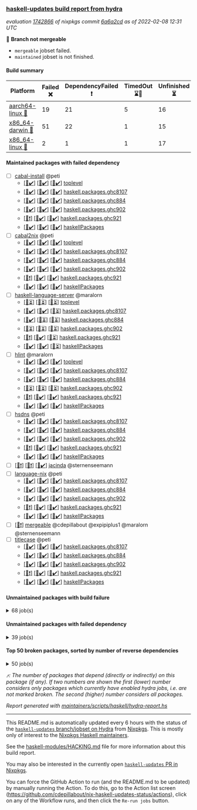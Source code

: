 ### [haskell-updates build report from hydra](https://hydra.nixos.org/jobset/nixpkgs/haskell-updates)
*evaluation [1742866](https://hydra.nixos.org/eval/1742866) of nixpkgs commit [6a6a2cd](https://github.com/NixOS/nixpkgs/commits/6a6a2cdbe923dbee5e38ba1fd3479cb4b0077afe) as of 2022-02-08 12:31 UTC*

:red_circle: **Branch not mergeable**
  * `mergeable` jobset failed.
  * `maintained` jobset is not finished.

#### Build summary

 | Platform | Failed :x: | DependencyFailed :heavy_exclamation_mark: | TimedOut :hourglass::no_entry_sign: | Unfinished :hourglass_flowing_sand: | Success :heavy_check_mark: | 
 | --- | --- | --- | --- | --- | --- | 
 | [aarch64-linux :iphone:](https://hydra.nixos.org/eval/1742866?filter=.aarch64-linux) | 19 | 21 | 5 | 16 | 7167 | 
 | [x86_64-darwin :apple:](https://hydra.nixos.org/eval/1742866?filter=.x86_64-darwin) | 51 | 22 | 1 | 15 | 7069 | 
 | [x86_64-linux :penguin:](https://hydra.nixos.org/eval/1742866?filter=.x86_64-linux) | 2 | 1 | 1 | 17 | 7233 | 
#### Maintained packages with failed dependency
- [ ] [cabal-install](https://hydra.nixos.org/eval/1742866?filter=cabal-install) @peti
  - [[:iphone::heavy_check_mark:]](https://hydra.nixos.org/build/166658372) [[:apple::heavy_check_mark:]](https://hydra.nixos.org/build/166664547) [[:penguin::heavy_check_mark:]](https://hydra.nixos.org/build/166646501) [toplevel](https://hydra.nixos.org/eval/1742866?filter=cabal-install)
  - [[:iphone::heavy_check_mark:]](https://hydra.nixos.org/build/166655517) [[:apple::heavy_check_mark:]](https://hydra.nixos.org/build/166655703) [[:penguin::heavy_check_mark:]](https://hydra.nixos.org/build/166654085) [haskell.packages.ghc8107](https://hydra.nixos.org/eval/1742866?filter=haskell.packages.ghc8107.cabal-install)
  - [[:iphone::heavy_check_mark:]](https://hydra.nixos.org/build/166646704) [[:apple::heavy_check_mark:]](https://hydra.nixos.org/build/166648393) [[:penguin::heavy_check_mark:]](https://hydra.nixos.org/build/166649782) [haskell.packages.ghc884](https://hydra.nixos.org/eval/1742866?filter=haskell.packages.ghc884.cabal-install)
  - [[:iphone::heavy_check_mark:]](https://hydra.nixos.org/build/166664723) [[:apple::heavy_check_mark:]](https://hydra.nixos.org/build/166659531) [[:penguin::heavy_check_mark:]](https://hydra.nixos.org/build/166654026) [haskell.packages.ghc902](https://hydra.nixos.org/eval/1742866?filter=haskell.packages.ghc902.cabal-install)
  - [[:iphone::heavy_exclamation_mark:]](https://hydra.nixos.org/build/166657674) [[:apple::heavy_check_mark:]](https://hydra.nixos.org/build/166647511) [[:penguin::heavy_check_mark:]](https://hydra.nixos.org/build/166653001) [haskell.packages.ghc921](https://hydra.nixos.org/eval/1742866?filter=haskell.packages.ghc921.cabal-install)
  - [[:iphone::heavy_check_mark:]](https://hydra.nixos.org/build/166666659) [[:apple::heavy_check_mark:]](https://hydra.nixos.org/build/166646405) [[:penguin::heavy_check_mark:]](https://hydra.nixos.org/build/166659497) [haskellPackages](https://hydra.nixos.org/eval/1742866?filter=haskellPackages.cabal-install)
- [ ] [cabal2nix](https://hydra.nixos.org/eval/1742866?filter=cabal2nix) @peti
  - [[:iphone::heavy_check_mark:]](https://hydra.nixos.org/build/166656246) [[:apple::heavy_check_mark:]](https://hydra.nixos.org/build/166656775) [[:penguin::heavy_check_mark:]](https://hydra.nixos.org/build/166666910) [toplevel](https://hydra.nixos.org/eval/1742866?filter=cabal2nix)
  - [[:iphone::heavy_check_mark:]](https://hydra.nixos.org/build/166647969) [[:apple::heavy_check_mark:]](https://hydra.nixos.org/build/166667254) [[:penguin::heavy_check_mark:]](https://hydra.nixos.org/build/166666336) [haskell.packages.ghc8107](https://hydra.nixos.org/eval/1742866?filter=haskell.packages.ghc8107.cabal2nix)
  - [[:iphone::heavy_check_mark:]](https://hydra.nixos.org/build/166661331) [[:apple::heavy_check_mark:]](https://hydra.nixos.org/build/166650763) [[:penguin::heavy_check_mark:]](https://hydra.nixos.org/build/166664633) [haskell.packages.ghc884](https://hydra.nixos.org/eval/1742866?filter=haskell.packages.ghc884.cabal2nix)
  - [[:iphone::heavy_check_mark:]](https://hydra.nixos.org/build/166655031) [[:apple::heavy_check_mark:]](https://hydra.nixos.org/build/166650439) [[:penguin::heavy_check_mark:]](https://hydra.nixos.org/build/166646798) [haskell.packages.ghc902](https://hydra.nixos.org/eval/1742866?filter=haskell.packages.ghc902.cabal2nix)
  - [[:iphone::heavy_exclamation_mark:]](https://hydra.nixos.org/build/166659979) [[:apple::heavy_check_mark:]](https://hydra.nixos.org/build/166655508) [[:penguin::heavy_check_mark:]](https://hydra.nixos.org/build/166655763) [haskell.packages.ghc921](https://hydra.nixos.org/eval/1742866?filter=haskell.packages.ghc921.cabal2nix)
  - [[:iphone::heavy_check_mark:]](https://hydra.nixos.org/build/166648526) [[:apple::heavy_check_mark:]](https://hydra.nixos.org/build/166651401) [[:penguin::heavy_check_mark:]](https://hydra.nixos.org/build/166648422) [haskellPackages](https://hydra.nixos.org/eval/1742866?filter=haskellPackages.cabal2nix)
- [ ] [haskell-language-server](https://hydra.nixos.org/eval/1742866?filter=haskell-language-server) @maralorn
  - [[:iphone::hourglass_flowing_sand:]](https://hydra.nixos.org/build/166836172) [[:apple::hourglass_flowing_sand:]](https://hydra.nixos.org/build/166836170) [[:penguin::hourglass_flowing_sand:]](https://hydra.nixos.org/build/166836176) [toplevel](https://hydra.nixos.org/eval/1742866?filter=haskell-language-server)
  - [[:iphone::heavy_check_mark:]](https://hydra.nixos.org/build/166837514) [[:apple::heavy_check_mark:]](https://hydra.nixos.org/build/166837481) [[:penguin::hourglass_flowing_sand:]](https://hydra.nixos.org/build/166837510) [haskell.packages.ghc8107](https://hydra.nixos.org/eval/1742866?filter=haskell.packages.ghc8107.haskell-language-server)
  - [[:iphone::heavy_check_mark:]](https://hydra.nixos.org/build/166837474) [[:apple::hourglass_flowing_sand:]](https://hydra.nixos.org/build/166837490) [[:penguin::hourglass_flowing_sand:]](https://hydra.nixos.org/build/166837516) [haskell.packages.ghc884](https://hydra.nixos.org/eval/1742866?filter=haskell.packages.ghc884.haskell-language-server)
  - [[:iphone::hourglass_flowing_sand:]](https://hydra.nixos.org/build/166837478) [[:apple::hourglass_flowing_sand:]](https://hydra.nixos.org/build/166837480) [[:penguin::hourglass_flowing_sand:]](https://hydra.nixos.org/build/166837501) [haskell.packages.ghc902](https://hydra.nixos.org/eval/1742866?filter=haskell.packages.ghc902.haskell-language-server)
  - [[:iphone::heavy_exclamation_mark:]](https://hydra.nixos.org/build/166837485) [[:apple::heavy_check_mark:]](https://hydra.nixos.org/build/166837494) [[:penguin::hourglass_flowing_sand:]](https://hydra.nixos.org/build/166837469) [haskell.packages.ghc921](https://hydra.nixos.org/eval/1742866?filter=haskell.packages.ghc921.haskell-language-server)
  - [[:iphone::heavy_check_mark:]](https://hydra.nixos.org/build/166837493) [[:apple::heavy_check_mark:]](https://hydra.nixos.org/build/166837491) [[:penguin::hourglass_flowing_sand:]](https://hydra.nixos.org/build/166837477) [haskellPackages](https://hydra.nixos.org/eval/1742866?filter=haskellPackages.haskell-language-server)
- [ ] [hlint](https://hydra.nixos.org/eval/1742866?filter=hlint) @maralorn
  - [[:iphone::heavy_check_mark:]](https://hydra.nixos.org/build/166657104) [[:apple::heavy_check_mark:]](https://hydra.nixos.org/build/166656962) [[:penguin::heavy_check_mark:]](https://hydra.nixos.org/build/166661613) [toplevel](https://hydra.nixos.org/eval/1742866?filter=hlint)
  - [[:iphone::heavy_check_mark:]](https://hydra.nixos.org/build/166647246) [[:apple::heavy_check_mark:]](https://hydra.nixos.org/build/166662054) [[:penguin::heavy_check_mark:]](https://hydra.nixos.org/build/166664849) [haskell.packages.ghc8107](https://hydra.nixos.org/eval/1742866?filter=haskell.packages.ghc8107.hlint)
  - [[:iphone::heavy_check_mark:]](https://hydra.nixos.org/build/166656093) [[:apple::heavy_check_mark:]](https://hydra.nixos.org/build/166661995) [[:penguin::heavy_check_mark:]](https://hydra.nixos.org/build/166647946) [haskell.packages.ghc884](https://hydra.nixos.org/eval/1742866?filter=haskell.packages.ghc884.hlint)
  - [[:iphone::hourglass_flowing_sand:]](https://hydra.nixos.org/build/166836173) [[:apple::hourglass_flowing_sand:]](https://hydra.nixos.org/build/166836167) [[:penguin::hourglass_flowing_sand:]](https://hydra.nixos.org/build/166836169) [haskell.packages.ghc902](https://hydra.nixos.org/eval/1742866?filter=haskell.packages.ghc902.hlint)
  - [[:iphone::heavy_exclamation_mark:]](https://hydra.nixos.org/build/166646299) [[:apple::heavy_check_mark:]](https://hydra.nixos.org/build/166661408) [[:penguin::heavy_check_mark:]](https://hydra.nixos.org/build/166649294) [haskell.packages.ghc921](https://hydra.nixos.org/eval/1742866?filter=haskell.packages.ghc921.hlint)
  - [[:iphone::heavy_check_mark:]](https://hydra.nixos.org/build/166661229) [[:apple::heavy_check_mark:]](https://hydra.nixos.org/build/166648785) [[:penguin::heavy_check_mark:]](https://hydra.nixos.org/build/166649555) [haskellPackages](https://hydra.nixos.org/eval/1742866?filter=haskellPackages.hlint)
- [ ] [hsdns](https://hydra.nixos.org/eval/1742866?filter=hsdns) @peti
  - [[:iphone::heavy_check_mark:]](https://hydra.nixos.org/build/166655440) [[:apple::heavy_check_mark:]](https://hydra.nixos.org/build/166648703) [[:penguin::heavy_check_mark:]](https://hydra.nixos.org/build/166646763) [haskell.packages.ghc8107](https://hydra.nixos.org/eval/1742866?filter=haskell.packages.ghc8107.hsdns)
  - [[:iphone::heavy_check_mark:]](https://hydra.nixos.org/build/166648225) [[:apple::heavy_check_mark:]](https://hydra.nixos.org/build/166654753) [[:penguin::heavy_check_mark:]](https://hydra.nixos.org/build/166648432) [haskell.packages.ghc884](https://hydra.nixos.org/eval/1742866?filter=haskell.packages.ghc884.hsdns)
  - [[:iphone::heavy_check_mark:]](https://hydra.nixos.org/build/166668190) [[:apple::heavy_check_mark:]](https://hydra.nixos.org/build/166660894) [[:penguin::heavy_check_mark:]](https://hydra.nixos.org/build/166660878) [haskell.packages.ghc902](https://hydra.nixos.org/eval/1742866?filter=haskell.packages.ghc902.hsdns)
  - [[:iphone::heavy_exclamation_mark:]](https://hydra.nixos.org/build/166657955) [[:apple::heavy_check_mark:]](https://hydra.nixos.org/build/166663254) [[:penguin::heavy_check_mark:]](https://hydra.nixos.org/build/166663417) [haskell.packages.ghc921](https://hydra.nixos.org/eval/1742866?filter=haskell.packages.ghc921.hsdns)
  - [[:iphone::heavy_check_mark:]](https://hydra.nixos.org/build/166659021) [[:apple::heavy_check_mark:]](https://hydra.nixos.org/build/166654672) [[:penguin::heavy_check_mark:]](https://hydra.nixos.org/build/166667868) [haskellPackages](https://hydra.nixos.org/eval/1742866?filter=haskellPackages.hsdns)
- [ ] [[:iphone::heavy_exclamation_mark:]](https://hydra.nixos.org/build/166665722) [[:apple::heavy_exclamation_mark:]](https://hydra.nixos.org/build/166661341) [[:penguin::heavy_check_mark:]](https://hydra.nixos.org/build/166662947) [jacinda](https://hydra.nixos.org/eval/1742866?filter=jacinda) @sternenseemann
- [ ] [language-nix](https://hydra.nixos.org/eval/1742866?filter=language-nix) @peti
  - [[:iphone::heavy_check_mark:]](https://hydra.nixos.org/build/166653616) [[:apple::heavy_check_mark:]](https://hydra.nixos.org/build/166661767) [[:penguin::heavy_check_mark:]](https://hydra.nixos.org/build/166646452) [haskell.packages.ghc8107](https://hydra.nixos.org/eval/1742866?filter=haskell.packages.ghc8107.language-nix)
  - [[:iphone::heavy_check_mark:]](https://hydra.nixos.org/build/166659419) [[:apple::heavy_check_mark:]](https://hydra.nixos.org/build/166665903) [[:penguin::heavy_check_mark:]](https://hydra.nixos.org/build/166660032) [haskell.packages.ghc884](https://hydra.nixos.org/eval/1742866?filter=haskell.packages.ghc884.language-nix)
  - [[:iphone::heavy_check_mark:]](https://hydra.nixos.org/build/166656633) [[:apple::heavy_check_mark:]](https://hydra.nixos.org/build/166658216) [[:penguin::heavy_check_mark:]](https://hydra.nixos.org/build/166664976) [haskell.packages.ghc902](https://hydra.nixos.org/eval/1742866?filter=haskell.packages.ghc902.language-nix)
  - [[:iphone::heavy_exclamation_mark:]](https://hydra.nixos.org/build/166665313) [[:apple::heavy_check_mark:]](https://hydra.nixos.org/build/166656822) [[:penguin::heavy_check_mark:]](https://hydra.nixos.org/build/166649030) [haskell.packages.ghc921](https://hydra.nixos.org/eval/1742866?filter=haskell.packages.ghc921.language-nix)
  - [[:iphone::heavy_check_mark:]](https://hydra.nixos.org/build/166663973) [[:apple::heavy_check_mark:]](https://hydra.nixos.org/build/166654343) [[:penguin::heavy_check_mark:]](https://hydra.nixos.org/build/166662162) [haskellPackages](https://hydra.nixos.org/eval/1742866?filter=haskellPackages.language-nix)
- [ ] [[:penguin::heavy_exclamation_mark:]](https://hydra.nixos.org/build/166836174) [mergeable](https://hydra.nixos.org/eval/1742866?filter=mergeable) @cdepillabout @expipiplus1 @maralorn @sternenseemann
- [ ] [titlecase](https://hydra.nixos.org/eval/1742866?filter=titlecase) @peti
  - [[:iphone::heavy_check_mark:]](https://hydra.nixos.org/build/166649204) [[:apple::heavy_check_mark:]](https://hydra.nixos.org/build/166654855) [[:penguin::heavy_check_mark:]](https://hydra.nixos.org/build/166668087) [haskell.packages.ghc8107](https://hydra.nixos.org/eval/1742866?filter=haskell.packages.ghc8107.titlecase)
  - [[:iphone::heavy_check_mark:]](https://hydra.nixos.org/build/166654561) [[:apple::heavy_check_mark:]](https://hydra.nixos.org/build/166661365) [[:penguin::heavy_check_mark:]](https://hydra.nixos.org/build/166653475) [haskell.packages.ghc884](https://hydra.nixos.org/eval/1742866?filter=haskell.packages.ghc884.titlecase)
  - [[:iphone::heavy_check_mark:]](https://hydra.nixos.org/build/166659595) [[:apple::heavy_check_mark:]](https://hydra.nixos.org/build/166661125) [[:penguin::heavy_check_mark:]](https://hydra.nixos.org/build/166652866) [haskell.packages.ghc902](https://hydra.nixos.org/eval/1742866?filter=haskell.packages.ghc902.titlecase)
  - [[:iphone::heavy_exclamation_mark:]](https://hydra.nixos.org/build/166657423) [[:apple::heavy_check_mark:]](https://hydra.nixos.org/build/166657170) [[:penguin::heavy_check_mark:]](https://hydra.nixos.org/build/166663519) [haskell.packages.ghc921](https://hydra.nixos.org/eval/1742866?filter=haskell.packages.ghc921.titlecase)
  - [[:iphone::heavy_check_mark:]](https://hydra.nixos.org/build/166666808) [[:apple::heavy_check_mark:]](https://hydra.nixos.org/build/166663169) [[:penguin::heavy_check_mark:]](https://hydra.nixos.org/build/166662418) [haskellPackages](https://hydra.nixos.org/eval/1742866?filter=haskellPackages.titlecase)
#### Unmaintained packages with build failure
<details><summary>68 job(s) </summary>

- [ ] [[:iphone::heavy_check_mark:]](https://hydra.nixos.org/build/166656701) [[:apple::x:]](https://hydra.nixos.org/build/166651868) [[:penguin::heavy_check_mark:]](https://hydra.nixos.org/build/166660833) [haskellPackages.thyme](https://hydra.nixos.org/eval/1742866?filter=haskellPackages.thyme)  :arrow_heading_up: 6 | 15
- [ ] [[:iphone::heavy_check_mark:]](https://hydra.nixos.org/build/166647252) [[:apple::x:]](https://hydra.nixos.org/build/166664021) [[:penguin::heavy_check_mark:]](https://hydra.nixos.org/build/166655126) [haskellPackages.exinst](https://hydra.nixos.org/eval/1742866?filter=haskellPackages.exinst)  :arrow_heading_up: 4 | 6
- [ ] [[:iphone::heavy_check_mark:]](https://hydra.nixos.org/build/166646648) [[:apple::x:]](https://hydra.nixos.org/build/166650775) [[:penguin::heavy_check_mark:]](https://hydra.nixos.org/build/166655224) [haskellPackages.nri-observability](https://hydra.nixos.org/eval/1742866?filter=haskellPackages.nri-observability)  :arrow_heading_up: 3 | 5
- [ ] [[:iphone::x:]](https://hydra.nixos.org/build/166650877) [[:apple::x:]](https://hydra.nixos.org/build/166665988) [[:penguin::heavy_check_mark:]](https://hydra.nixos.org/build/166653169) [haskellPackages.ptr-poker](https://hydra.nixos.org/eval/1742866?filter=haskellPackages.ptr-poker)  :arrow_heading_up: 3 | 4
- [ ] [[:iphone::x:]](https://hydra.nixos.org/build/166659245) [[:apple::heavy_check_mark:]](https://hydra.nixos.org/build/166651998) [[:penguin::heavy_check_mark:]](https://hydra.nixos.org/build/166653664) [haskellPackages.long-double](https://hydra.nixos.org/eval/1742866?filter=haskellPackages.long-double)  :arrow_heading_up: 2 | 2
- [ ] [[:iphone::x:]](https://hydra.nixos.org/build/166652096) [[:apple::heavy_check_mark:]](https://hydra.nixos.org/build/166650557) [[:penguin::heavy_check_mark:]](https://hydra.nixos.org/build/166655540) [haskellPackages.OrderedBits](https://hydra.nixos.org/eval/1742866?filter=haskellPackages.OrderedBits)  :arrow_heading_up: 1 | 36
- [ ] [[:iphone::heavy_check_mark:]](https://hydra.nixos.org/build/166657403) [[:apple::x:]](https://hydra.nixos.org/build/166659656) [[:penguin::heavy_check_mark:]](https://hydra.nixos.org/build/166648693) [haskellPackages.free-vector-spaces](https://hydra.nixos.org/eval/1742866?filter=haskellPackages.free-vector-spaces)  :arrow_heading_up: 1 | 7
- [ ] [[:iphone::x:]](https://hydra.nixos.org/build/166654218) [[:apple::heavy_check_mark:]](https://hydra.nixos.org/build/166650960) [[:penguin::heavy_check_mark:]](https://hydra.nixos.org/build/166665676) [haskellPackages.quic](https://hydra.nixos.org/eval/1742866?filter=haskellPackages.quic)  :arrow_heading_up: 1 | 2
- [ ] [[:iphone::x:]](https://hydra.nixos.org/build/166647292) [[:apple::x:]](https://hydra.nixos.org/build/166665211) [[:penguin::heavy_check_mark:]](https://hydra.nixos.org/build/166661901) [haskellPackages.easytensor](https://hydra.nixos.org/eval/1742866?filter=haskellPackages.easytensor)  :arrow_heading_up: 1 | 1
- [ ] [[:iphone::heavy_check_mark:]](https://hydra.nixos.org/build/166649578) [[:apple::x:]](https://hydra.nixos.org/build/166655864) [[:penguin::heavy_check_mark:]](https://hydra.nixos.org/build/166653399) [haskellPackages.gi-gdkx11](https://hydra.nixos.org/eval/1742866?filter=haskellPackages.gi-gdkx11)  :arrow_heading_up: 1 | 1
- [ ] [[:iphone::heavy_check_mark:]](https://hydra.nixos.org/build/166651954) [[:apple::x:]](https://hydra.nixos.org/build/166663661) [[:penguin::heavy_check_mark:]](https://hydra.nixos.org/build/166658901) [haskellPackages.keep-alive](https://hydra.nixos.org/eval/1742866?filter=haskellPackages.keep-alive)  :arrow_heading_up: 1 | 1
- [ ] [[:iphone::x:]](https://hydra.nixos.org/build/166661213) [[:apple::heavy_check_mark:]](https://hydra.nixos.org/build/166652392) [[:penguin::heavy_check_mark:]](https://hydra.nixos.org/build/166668055) [haskellPackages.nlopt-haskell](https://hydra.nixos.org/eval/1742866?filter=haskellPackages.nlopt-haskell)  :arrow_heading_up: 1 | 1
- [ ] [[:iphone::heavy_check_mark:]](https://hydra.nixos.org/build/166646869) [[:apple::x:]](https://hydra.nixos.org/build/166660744) [[:penguin::heavy_check_mark:]](https://hydra.nixos.org/build/166665785) [haskellPackages.opencv](https://hydra.nixos.org/eval/1742866?filter=haskellPackages.opencv)  :arrow_heading_up: 1 | 1
- [ ] [[:iphone::x:]](https://hydra.nixos.org/build/166659839) [[:apple::heavy_check_mark:]](https://hydra.nixos.org/build/166659106) [[:penguin::heavy_check_mark:]](https://hydra.nixos.org/build/166667630) [haskellPackages.unicode-properties](https://hydra.nixos.org/eval/1742866?filter=haskellPackages.unicode-properties)  :arrow_heading_up: 1 | 1
- [ ] [[:iphone::x:]](https://hydra.nixos.org/build/166661981) [[:apple::heavy_check_mark:]](https://hydra.nixos.org/build/166652568) [[:penguin::heavy_check_mark:]](https://hydra.nixos.org/build/166648270) [haskellPackages.accelerate-llvm](https://hydra.nixos.org/eval/1742866?filter=haskellPackages.accelerate-llvm)  :arrow_heading_up: 0 | 8
- [ ] [[:iphone::x:]](https://hydra.nixos.org/build/166654470) [[:apple::heavy_check_mark:]](https://hydra.nixos.org/build/166657120) [[:penguin::heavy_check_mark:]](https://hydra.nixos.org/build/166658758) [haskellPackages.freetype2](https://hydra.nixos.org/eval/1742866?filter=haskellPackages.freetype2)  :arrow_heading_up: 0 | 7
- [ ] [[:iphone::heavy_check_mark:]](https://hydra.nixos.org/build/166665973) [[:apple::x:]](https://hydra.nixos.org/build/166665418) [[:penguin::heavy_check_mark:]](https://hydra.nixos.org/build/166656993) [haskellPackages.pipes-zlib](https://hydra.nixos.org/eval/1742866?filter=haskellPackages.pipes-zlib)  :arrow_heading_up: 0 | 5
- [ ] [[:iphone::heavy_check_mark:]](https://hydra.nixos.org/build/166655771) [[:apple::x:]](https://hydra.nixos.org/build/166653038) [[:penguin::heavy_check_mark:]](https://hydra.nixos.org/build/166646781) [haskellPackages.hmidi](https://hydra.nixos.org/eval/1742866?filter=haskellPackages.hmidi)  :arrow_heading_up: 0 | 4
- [ ] [[:iphone::x:]](https://hydra.nixos.org/build/166666549) [[:apple::heavy_check_mark:]](https://hydra.nixos.org/build/166654471) [[:penguin::heavy_check_mark:]](https://hydra.nixos.org/build/166665296) [haskellPackages.cdar-mBound](https://hydra.nixos.org/eval/1742866?filter=haskellPackages.cdar-mBound)  :arrow_heading_up: 0 | 2
- [ ] [[:iphone::heavy_check_mark:]](https://hydra.nixos.org/build/166655476) [[:apple::x:]](https://hydra.nixos.org/build/166665761) [[:penguin::heavy_check_mark:]](https://hydra.nixos.org/build/166652874) [haskellPackages.posix-socket](https://hydra.nixos.org/eval/1742866?filter=haskellPackages.posix-socket)  :arrow_heading_up: 0 | 2
- [ ] [[:iphone::heavy_check_mark:]](https://hydra.nixos.org/build/166653401) [[:apple::x:]](https://hydra.nixos.org/build/166649007) [[:penguin::heavy_check_mark:]](https://hydra.nixos.org/build/166657489) [haskellPackages.hamid](https://hydra.nixos.org/eval/1742866?filter=haskellPackages.hamid)  :arrow_heading_up: 0 | 1
- [ ] [[:iphone::heavy_check_mark:]](https://hydra.nixos.org/build/166647997) [[:apple::x:]](https://hydra.nixos.org/build/166654457) [[:penguin::heavy_check_mark:]](https://hydra.nixos.org/build/166664127) [haskellPackages.hmatrix-morpheus](https://hydra.nixos.org/eval/1742866?filter=haskellPackages.hmatrix-morpheus)  :arrow_heading_up: 0 | 1
- [ ] [[:iphone::heavy_exclamation_mark:]](https://hydra.nixos.org/build/166653662) [[:apple::x:]](https://hydra.nixos.org/build/166649510) [[:penguin::heavy_check_mark:]](https://hydra.nixos.org/build/166660326) [haskellPackages.http3](https://hydra.nixos.org/eval/1742866?filter=haskellPackages.http3)  :arrow_heading_up: 0 | 1
- [ ] [[:iphone::heavy_check_mark:]](https://hydra.nixos.org/build/166660295) [[:apple::x:]](https://hydra.nixos.org/build/166647696) [[:penguin::heavy_check_mark:]](https://hydra.nixos.org/build/166665853) [haskellPackages.huckleberry](https://hydra.nixos.org/eval/1742866?filter=haskellPackages.huckleberry)  :arrow_heading_up: 0 | 1
- [ ] [[:iphone::heavy_check_mark:]](https://hydra.nixos.org/build/166661656) [[:apple::x:]](https://hydra.nixos.org/build/166660514) [[:penguin::heavy_check_mark:]](https://hydra.nixos.org/build/166656118) [haskellPackages.openal-ffi](https://hydra.nixos.org/eval/1742866?filter=haskellPackages.openal-ffi)  :arrow_heading_up: 0 | 1
- [ ] [[:iphone::x:]](https://hydra.nixos.org/build/166649558) [[:apple::heavy_check_mark:]](https://hydra.nixos.org/build/166654489) [[:penguin::heavy_check_mark:]](https://hydra.nixos.org/build/166654635) [haskellPackages.picosat](https://hydra.nixos.org/eval/1742866?filter=haskellPackages.picosat)  :arrow_heading_up: 0 | 1
- [ ] [[:iphone::heavy_check_mark:]](https://hydra.nixos.org/build/166658577) [[:apple::x:]](https://hydra.nixos.org/build/166659610) [[:penguin::heavy_check_mark:]](https://hydra.nixos.org/build/166653946) [haskellPackages.select](https://hydra.nixos.org/eval/1742866?filter=haskellPackages.select)  :arrow_heading_up: 0 | 1
- [ ] [[:iphone::heavy_check_mark:]](https://hydra.nixos.org/build/166654039) [[:apple::x:]](https://hydra.nixos.org/build/166649151) [[:penguin::heavy_check_mark:]](https://hydra.nixos.org/build/166648370) [haskellPackages.sysinfo](https://hydra.nixos.org/eval/1742866?filter=haskellPackages.sysinfo)  :arrow_heading_up: 0 | 1
- [ ] [[:iphone::heavy_check_mark:]](https://hydra.nixos.org/build/166662457) [[:apple::x:]](https://hydra.nixos.org/build/166657325) [[:penguin::heavy_check_mark:]](https://hydra.nixos.org/build/166647457) [haskellPackages.FractalArt](https://hydra.nixos.org/eval/1742866?filter=haskellPackages.FractalArt) 
- [ ] [[:iphone::x:]](https://hydra.nixos.org/build/166661541) [[:apple::heavy_check_mark:]](https://hydra.nixos.org/build/166647159) [[:penguin::heavy_check_mark:]](https://hydra.nixos.org/build/166653891) [haskellPackages.HsASA](https://hydra.nixos.org/eval/1742866?filter=haskellPackages.HsASA) 
- [ ] [[:iphone::heavy_check_mark:]](https://hydra.nixos.org/build/166666067) [[:apple::x:]](https://hydra.nixos.org/build/166658386) [[:penguin::heavy_check_mark:]](https://hydra.nixos.org/build/166658289) [haskellPackages.chiphunk](https://hydra.nixos.org/eval/1742866?filter=haskellPackages.chiphunk) 
- [ ] [[:iphone::x:]](https://hydra.nixos.org/build/166647560) [[:apple::x:]](https://hydra.nixos.org/build/166647811) [[:penguin::x:]](https://hydra.nixos.org/build/166659730) [haskellPackages.dijkstra-simple](https://hydra.nixos.org/eval/1742866?filter=haskellPackages.dijkstra-simple) 
- [ ] [[:iphone::heavy_check_mark:]](https://hydra.nixos.org/build/166667918) [[:apple::x:]](https://hydra.nixos.org/build/166657701) [[:penguin::heavy_check_mark:]](https://hydra.nixos.org/build/166656268) [haskellPackages.diskhash](https://hydra.nixos.org/eval/1742866?filter=haskellPackages.diskhash) 
- [ ] [[:iphone::heavy_check_mark:]](https://hydra.nixos.org/build/166654537) [[:apple::x:]](https://hydra.nixos.org/build/166654691) [[:penguin::heavy_check_mark:]](https://hydra.nixos.org/build/166666490) [haskellPackages.epub-tools](https://hydra.nixos.org/eval/1742866?filter=haskellPackages.epub-tools) 
- [ ] [[:iphone::heavy_check_mark:]](https://hydra.nixos.org/build/166659225) [[:apple::x:]](https://hydra.nixos.org/build/166659308) [[:penguin::heavy_check_mark:]](https://hydra.nixos.org/build/166648929) [haskellPackages.float128](https://hydra.nixos.org/eval/1742866?filter=haskellPackages.float128) 
- [ ] [[:iphone::heavy_check_mark:]](https://hydra.nixos.org/build/166655025) [[:apple::x:]](https://hydra.nixos.org/build/166667088) [[:penguin::heavy_check_mark:]](https://hydra.nixos.org/build/166665608) [haskellPackages.gerrit](https://hydra.nixos.org/eval/1742866?filter=haskellPackages.gerrit) 
- [ ] [[:iphone::x:]](https://hydra.nixos.org/build/166663712) [[:penguin::heavy_check_mark:]](https://hydra.nixos.org/build/166667419) [haskellPackages.gnome-keyring](https://hydra.nixos.org/eval/1742866?filter=haskellPackages.gnome-keyring) 
- [ ] [[:iphone::heavy_check_mark:]](https://hydra.nixos.org/build/166664684) [[:apple::x:]](https://hydra.nixos.org/build/166648652) [[:penguin::heavy_check_mark:]](https://hydra.nixos.org/build/166667456) [haskellPackages.gtk-traymanager](https://hydra.nixos.org/eval/1742866?filter=haskellPackages.gtk-traymanager) 
- [ ] [[:iphone::heavy_check_mark:]](https://hydra.nixos.org/build/166666527) [[:apple::x:]](https://hydra.nixos.org/build/166646757) [[:penguin::heavy_check_mark:]](https://hydra.nixos.org/build/166666385) [haskellPackages.hid](https://hydra.nixos.org/eval/1742866?filter=haskellPackages.hid) 
- [ ] [[:iphone::heavy_check_mark:]](https://hydra.nixos.org/build/166662249) [[:apple::x:]](https://hydra.nixos.org/build/166666883) [[:penguin::heavy_check_mark:]](https://hydra.nixos.org/build/166659781) [haskellPackages.highlight](https://hydra.nixos.org/eval/1742866?filter=haskellPackages.highlight) 
- [ ] [[:iphone::heavy_check_mark:]](https://hydra.nixos.org/build/166658021) [[:apple::x:]](https://hydra.nixos.org/build/166651119) [[:penguin::heavy_check_mark:]](https://hydra.nixos.org/build/166651447) [haskellPackages.hinotify-conduit](https://hydra.nixos.org/eval/1742866?filter=haskellPackages.hinotify-conduit) 
- [ ] [[:iphone::x:]](https://hydra.nixos.org/build/166662963) [[:apple::heavy_check_mark:]](https://hydra.nixos.org/build/166664895) [[:penguin::heavy_check_mark:]](https://hydra.nixos.org/build/166666524) [haskellPackages.hq](https://hydra.nixos.org/eval/1742866?filter=haskellPackages.hq) 
- [ ] [[:iphone::heavy_check_mark:]](https://hydra.nixos.org/build/166648311) [[:apple::x:]](https://hydra.nixos.org/build/166654970) [[:penguin::heavy_check_mark:]](https://hydra.nixos.org/build/166655799) [haskellPackages.hs](https://hydra.nixos.org/eval/1742866?filter=haskellPackages.hs) 
- [ ] [[:iphone::heavy_check_mark:]](https://hydra.nixos.org/build/166658524) [[:apple::x:]](https://hydra.nixos.org/build/166654729) [[:penguin::heavy_check_mark:]](https://hydra.nixos.org/build/166656605) [haskellPackages.hsshellscript](https://hydra.nixos.org/eval/1742866?filter=haskellPackages.hsshellscript) 
- [ ] [[:iphone::heavy_check_mark:]](https://hydra.nixos.org/build/166665117) [[:apple::x:]](https://hydra.nixos.org/build/166667436) [[:penguin::heavy_check_mark:]](https://hydra.nixos.org/build/166661027) [haskellPackages.hssourceinfo](https://hydra.nixos.org/eval/1742866?filter=haskellPackages.hssourceinfo) 
- [ ] [[:iphone::heavy_check_mark:]](https://hydra.nixos.org/build/166650232) [[:apple::x:]](https://hydra.nixos.org/build/166667282) [[:penguin::heavy_check_mark:]](https://hydra.nixos.org/build/166653910) [haskellPackages.ipcvar](https://hydra.nixos.org/eval/1742866?filter=haskellPackages.ipcvar) 
- [ ] [[:iphone::heavy_check_mark:]](https://hydra.nixos.org/build/166661282) [[:apple::x:]](https://hydra.nixos.org/build/166660806) [[:penguin::heavy_check_mark:]](https://hydra.nixos.org/build/166649621) [haskellPackages.linux-framebuffer](https://hydra.nixos.org/eval/1742866?filter=haskellPackages.linux-framebuffer) 
- [ ] [[:iphone::heavy_check_mark:]](https://hydra.nixos.org/build/166654247) [[:apple::x:]](https://hydra.nixos.org/build/166664490) [[:penguin::heavy_check_mark:]](https://hydra.nixos.org/build/166658736) [haskellPackages.mediawiki2latex](https://hydra.nixos.org/eval/1742866?filter=haskellPackages.mediawiki2latex) 
- [ ] [[:iphone::heavy_check_mark:]](https://hydra.nixos.org/build/166659434) [[:apple::x:]](https://hydra.nixos.org/build/166652398) [[:penguin::heavy_check_mark:]](https://hydra.nixos.org/build/166660047) [haskellPackages.mercury-api](https://hydra.nixos.org/eval/1742866?filter=haskellPackages.mercury-api) 
- [ ] [[:iphone::heavy_check_mark:]](https://hydra.nixos.org/build/166666206) [[:apple::x:]](https://hydra.nixos.org/build/166647107) [[:penguin::heavy_check_mark:]](https://hydra.nixos.org/build/166656602) [haskellPackages.nano-cryptr](https://hydra.nixos.org/eval/1742866?filter=haskellPackages.nano-cryptr) 
- [ ] [[:iphone::heavy_check_mark:]](https://hydra.nixos.org/build/166652292) [[:apple::heavy_check_mark:]](https://hydra.nixos.org/build/166646778) [[:penguin::x:]](https://hydra.nixos.org/build/166654237) [haskellPackages.padic](https://hydra.nixos.org/eval/1742866?filter=haskellPackages.padic) 
- [ ] [[:iphone::heavy_check_mark:]](https://hydra.nixos.org/build/166657784) [[:apple::x:]](https://hydra.nixos.org/build/166660375) [[:penguin::heavy_check_mark:]](https://hydra.nixos.org/build/166654995) [haskellPackages.persistent-pagination](https://hydra.nixos.org/eval/1742866?filter=haskellPackages.persistent-pagination) 
- [ ] [[:iphone::heavy_check_mark:]](https://hydra.nixos.org/build/166653499) [[:apple::x:]](https://hydra.nixos.org/build/166664302) [[:penguin::heavy_check_mark:]](https://hydra.nixos.org/build/166651432) [haskellPackages.ping-wrapper](https://hydra.nixos.org/eval/1742866?filter=haskellPackages.ping-wrapper) 
- [ ] [[:iphone::x:]](https://hydra.nixos.org/build/166657346) [[:apple::heavy_check_mark:]](https://hydra.nixos.org/build/166659765) [[:penguin::heavy_check_mark:]](https://hydra.nixos.org/build/166652606) [haskellPackages.poker](https://hydra.nixos.org/eval/1742866?filter=haskellPackages.poker) 
- [ ] [[:iphone::heavy_check_mark:]](https://hydra.nixos.org/build/166661869) [[:apple::x:]](https://hydra.nixos.org/build/166667787) [[:penguin::heavy_check_mark:]](https://hydra.nixos.org/build/166654783) [haskellPackages.posix-timer](https://hydra.nixos.org/eval/1742866?filter=haskellPackages.posix-timer) 
- [ ] [[:iphone::heavy_check_mark:]](https://hydra.nixos.org/build/166649978) [[:apple::x:]](https://hydra.nixos.org/build/166653545) [[:penguin::heavy_check_mark:]](https://hydra.nixos.org/build/166652919) [haskellPackages.procex](https://hydra.nixos.org/eval/1742866?filter=haskellPackages.procex) 
- [ ] [[:iphone::heavy_check_mark:]](https://hydra.nixos.org/build/166653721) [[:apple::x:]](https://hydra.nixos.org/build/166658638) [[:penguin::heavy_check_mark:]](https://hydra.nixos.org/build/166662051) [haskellPackages.pthread](https://hydra.nixos.org/eval/1742866?filter=haskellPackages.pthread) 
- [ ] [[:iphone::x:]](https://hydra.nixos.org/build/166661894) [[:apple::heavy_check_mark:]](https://hydra.nixos.org/build/166658430) [[:penguin::heavy_check_mark:]](https://hydra.nixos.org/build/166651273) [haskellPackages.risc386](https://hydra.nixos.org/eval/1742866?filter=haskellPackages.risc386) 
- [ ] [[:iphone::heavy_check_mark:]](https://hydra.nixos.org/build/166654377) [[:apple::x:]](https://hydra.nixos.org/build/166666112) [[:penguin::heavy_check_mark:]](https://hydra.nixos.org/build/166650080) [haskellPackages.sandwich-webdriver](https://hydra.nixos.org/eval/1742866?filter=haskellPackages.sandwich-webdriver) 
- [ ] [[:iphone::heavy_check_mark:]](https://hydra.nixos.org/build/166648190) [[:apple::x:]](https://hydra.nixos.org/build/166662867) [[:penguin::heavy_check_mark:]](https://hydra.nixos.org/build/166657925) [haskellPackages.sfml-audio](https://hydra.nixos.org/eval/1742866?filter=haskellPackages.sfml-audio) 
- [ ] [[:iphone::heavy_check_mark:]](https://hydra.nixos.org/build/166652723) [[:apple::x:]](https://hydra.nixos.org/build/166666495) [[:penguin::heavy_check_mark:]](https://hydra.nixos.org/build/166650440) [haskellPackages.shared-memory](https://hydra.nixos.org/eval/1742866?filter=haskellPackages.shared-memory) 
- [ ] [[:iphone::heavy_check_mark:]](https://hydra.nixos.org/build/166650933) [[:apple::x:]](https://hydra.nixos.org/build/166646746) [[:penguin::heavy_check_mark:]](https://hydra.nixos.org/build/166646923) [haskellPackages.tailfile-hinotify](https://hydra.nixos.org/eval/1742866?filter=haskellPackages.tailfile-hinotify) 
- [ ] [[:iphone::x:]](https://hydra.nixos.org/build/166661393) [[:apple::heavy_check_mark:]](https://hydra.nixos.org/build/166659449) [[:penguin::heavy_check_mark:]](https://hydra.nixos.org/build/166657785) [haskellPackages.wiringPi](https://hydra.nixos.org/eval/1742866?filter=haskellPackages.wiringPi) 
- [ ] [[:iphone::x:]](https://hydra.nixos.org/build/166658757) [[:apple::heavy_check_mark:]](https://hydra.nixos.org/build/166663097) [[:penguin::heavy_check_mark:]](https://hydra.nixos.org/build/166661659) [haskellPackages.x86-64bit](https://hydra.nixos.org/eval/1742866?filter=haskellPackages.x86-64bit) 
- [ ] [[:iphone::heavy_check_mark:]](https://hydra.nixos.org/build/166663363) [[:apple::x:]](https://hydra.nixos.org/build/166659455) [[:penguin::heavy_check_mark:]](https://hydra.nixos.org/build/166661930) [haskellPackages.xmonad-utils](https://hydra.nixos.org/eval/1742866?filter=haskellPackages.xmonad-utils) 
- [ ] [[:iphone::heavy_check_mark:]](https://hydra.nixos.org/build/166663697) [[:apple::x:]](https://hydra.nixos.org/build/166646877) [[:penguin::heavy_check_mark:]](https://hydra.nixos.org/build/166657389) [haskellPackages.yoga](https://hydra.nixos.org/eval/1742866?filter=haskellPackages.yoga) 
- [ ] [[:iphone::heavy_check_mark:]](https://hydra.nixos.org/build/166666074) [[:apple::x:]](https://hydra.nixos.org/build/166665325) [[:penguin::heavy_check_mark:]](https://hydra.nixos.org/build/166662960) [haskellPackages.zot](https://hydra.nixos.org/eval/1742866?filter=haskellPackages.zot) 
- [ ] [[:iphone::heavy_check_mark:]](https://hydra.nixos.org/build/166663878) [[:apple::x:]](https://hydra.nixos.org/build/166656829) [[:penguin::heavy_check_mark:]](https://hydra.nixos.org/build/166661647) [haskellPackages.zxcvbn-c](https://hydra.nixos.org/eval/1742866?filter=haskellPackages.zxcvbn-c) 
</details>

#### Unmaintained packages with failed dependency
<details><summary>39 job(s) </summary>

- [ ] [[:iphone::heavy_exclamation_mark:]](https://hydra.nixos.org/build/166658611) [[:apple::heavy_exclamation_mark:]](https://hydra.nixos.org/build/166659388) [[:penguin::heavy_check_mark:]](https://hydra.nixos.org/build/166647681) [haskellPackages.jsonifier](https://hydra.nixos.org/eval/1742866?filter=haskellPackages.jsonifier)  :arrow_heading_up: 2 | 2
- [ ] [hoogle](https://hydra.nixos.org/eval/1742866?filter=hoogle)  :arrow_heading_up: 1 | 2
  - [[:iphone::heavy_check_mark:]](https://hydra.nixos.org/build/166652949) [[:apple::heavy_check_mark:]](https://hydra.nixos.org/build/166656276) [[:penguin::heavy_check_mark:]](https://hydra.nixos.org/build/166660078) [haskell.packages.ghc8107](https://hydra.nixos.org/eval/1742866?filter=haskell.packages.ghc8107.hoogle)
  - [[:iphone::heavy_check_mark:]](https://hydra.nixos.org/build/166658274) [[:apple::heavy_check_mark:]](https://hydra.nixos.org/build/166657724) [[:penguin::heavy_check_mark:]](https://hydra.nixos.org/build/166661609) [haskell.packages.ghc884](https://hydra.nixos.org/eval/1742866?filter=haskell.packages.ghc884.hoogle)
  - [[:iphone::heavy_check_mark:]](https://hydra.nixos.org/build/166648546) [[:apple::heavy_check_mark:]](https://hydra.nixos.org/build/166651516) [[:penguin::heavy_check_mark:]](https://hydra.nixos.org/build/166656327) [haskell.packages.ghc902](https://hydra.nixos.org/eval/1742866?filter=haskell.packages.ghc902.hoogle)
  - [[:iphone::heavy_exclamation_mark:]](https://hydra.nixos.org/build/166653932) [[:apple::heavy_check_mark:]](https://hydra.nixos.org/build/166656628) [[:penguin::heavy_check_mark:]](https://hydra.nixos.org/build/166659413) [haskell.packages.ghc921](https://hydra.nixos.org/eval/1742866?filter=haskell.packages.ghc921.hoogle)
  - [[:iphone::heavy_check_mark:]](https://hydra.nixos.org/build/166658680) [[:apple::heavy_check_mark:]](https://hydra.nixos.org/build/166657084) [[:penguin::heavy_check_mark:]](https://hydra.nixos.org/build/166666787) [haskellPackages](https://hydra.nixos.org/eval/1742866?filter=haskellPackages.hoogle)
- [ ] [[:iphone::heavy_check_mark:]](https://hydra.nixos.org/build/166648701) [[:apple::heavy_exclamation_mark:]](https://hydra.nixos.org/build/166660588) [[:penguin::heavy_check_mark:]](https://hydra.nixos.org/build/166646251) [haskellPackages.nri-redis](https://hydra.nixos.org/eval/1742866?filter=haskellPackages.nri-redis)  :arrow_heading_up: 1 | 1
- [ ] [[:iphone::heavy_exclamation_mark:]](https://hydra.nixos.org/build/166661147) [[:apple::heavy_exclamation_mark:]](https://hydra.nixos.org/build/166648303) [[:penguin::heavy_check_mark:]](https://hydra.nixos.org/build/166655830) [haskellPackages.opentelemetry-extra](https://hydra.nixos.org/eval/1742866?filter=haskellPackages.opentelemetry-extra)  :arrow_heading_up: 1 | 1
- [ ] [[:iphone::heavy_check_mark:]](https://hydra.nixos.org/build/166651302) [[:apple::heavy_exclamation_mark:]](https://hydra.nixos.org/build/166667361) [[:penguin::heavy_check_mark:]](https://hydra.nixos.org/build/166661378) [haskellPackages.orgmode-parse](https://hydra.nixos.org/eval/1742866?filter=haskellPackages.orgmode-parse)  :arrow_heading_up: 1 | 1
- [ ] [[:iphone::heavy_exclamation_mark:]](https://hydra.nixos.org/build/166667337) [[:apple::heavy_check_mark:]](https://hydra.nixos.org/build/166647584) [[:penguin::heavy_check_mark:]](https://hydra.nixos.org/build/166655244) [haskellPackages.PrimitiveArray](https://hydra.nixos.org/eval/1742866?filter=haskellPackages.PrimitiveArray)  :arrow_heading_up: 0 | 35
- [ ] [[:iphone::heavy_check_mark:]](https://hydra.nixos.org/build/166663674) [[:apple::heavy_exclamation_mark:]](https://hydra.nixos.org/build/166659484) [[:penguin::heavy_check_mark:]](https://hydra.nixos.org/build/166668163) [haskellPackages.dde](https://hydra.nixos.org/eval/1742866?filter=haskellPackages.dde)  :arrow_heading_up: 0 | 1
- [ ] [[:iphone::heavy_check_mark:]](https://hydra.nixos.org/build/166656677) [[:apple::heavy_exclamation_mark:]](https://hydra.nixos.org/build/166656178) [[:penguin::heavy_check_mark:]](https://hydra.nixos.org/build/166661009) [haskellPackages.keenser](https://hydra.nixos.org/eval/1742866?filter=haskellPackages.keenser)  :arrow_heading_up: 0 | 1
- [ ] [[:iphone::heavy_check_mark:]](https://hydra.nixos.org/build/166652463) [[:apple::heavy_exclamation_mark:]](https://hydra.nixos.org/build/166664020) [[:penguin::heavy_check_mark:]](https://hydra.nixos.org/build/166662041) [haskellPackages.antiope-es](https://hydra.nixos.org/eval/1742866?filter=haskellPackages.antiope-es) 
- [ ] [cabal2nix-unstable](https://hydra.nixos.org/eval/1742866?filter=cabal2nix-unstable) 
  - [[:iphone::heavy_check_mark:]](https://hydra.nixos.org/build/166655048) [[:apple::heavy_check_mark:]](https://hydra.nixos.org/build/166662205) [[:penguin::heavy_check_mark:]](https://hydra.nixos.org/build/166655402) [haskell.packages.ghc8107](https://hydra.nixos.org/eval/1742866?filter=haskell.packages.ghc8107.cabal2nix-unstable)
  - [[:iphone::heavy_check_mark:]](https://hydra.nixos.org/build/166649300) [[:apple::heavy_check_mark:]](https://hydra.nixos.org/build/166649425) [[:penguin::heavy_check_mark:]](https://hydra.nixos.org/build/166668195) [haskell.packages.ghc884](https://hydra.nixos.org/eval/1742866?filter=haskell.packages.ghc884.cabal2nix-unstable)
  - [[:iphone::heavy_check_mark:]](https://hydra.nixos.org/build/166653579) [[:apple::heavy_check_mark:]](https://hydra.nixos.org/build/166652505) [[:penguin::heavy_check_mark:]](https://hydra.nixos.org/build/166647581) [haskell.packages.ghc902](https://hydra.nixos.org/eval/1742866?filter=haskell.packages.ghc902.cabal2nix-unstable)
  - [[:iphone::heavy_exclamation_mark:]](https://hydra.nixos.org/build/166667096) [[:apple::heavy_check_mark:]](https://hydra.nixos.org/build/166652404) [[:penguin::heavy_check_mark:]](https://hydra.nixos.org/build/166662717) [haskell.packages.ghc921](https://hydra.nixos.org/eval/1742866?filter=haskell.packages.ghc921.cabal2nix-unstable)
  - [[:iphone::heavy_check_mark:]](https://hydra.nixos.org/build/166664617) [[:apple::heavy_check_mark:]](https://hydra.nixos.org/build/166656280) [[:penguin::heavy_check_mark:]](https://hydra.nixos.org/build/166654807) [haskellPackages](https://hydra.nixos.org/eval/1742866?filter=haskellPackages.cabal2nix-unstable)
- [ ] [[:iphone::heavy_exclamation_mark:]](https://hydra.nixos.org/build/166648027) [[:apple::heavy_exclamation_mark:]](https://hydra.nixos.org/build/166648485) [[:penguin::heavy_check_mark:]](https://hydra.nixos.org/build/166654558) [haskellPackages.easytensor-vulkan](https://hydra.nixos.org/eval/1742866?filter=haskellPackages.easytensor-vulkan) 
- [ ] [[:iphone::heavy_check_mark:]](https://hydra.nixos.org/build/166666777) [[:apple::heavy_exclamation_mark:]](https://hydra.nixos.org/build/166654661) [[:penguin::heavy_check_mark:]](https://hydra.nixos.org/build/166658789) [haskellPackages.exinst-aeson](https://hydra.nixos.org/eval/1742866?filter=haskellPackages.exinst-aeson) 
- [ ] [[:iphone::heavy_check_mark:]](https://hydra.nixos.org/build/166664823) [[:apple::heavy_exclamation_mark:]](https://hydra.nixos.org/build/166652972) [[:penguin::heavy_check_mark:]](https://hydra.nixos.org/build/166657194) [haskellPackages.exinst-bytes](https://hydra.nixos.org/eval/1742866?filter=haskellPackages.exinst-bytes) 
- [ ] [[:iphone::heavy_check_mark:]](https://hydra.nixos.org/build/166665577) [[:apple::heavy_exclamation_mark:]](https://hydra.nixos.org/build/166647889) [[:penguin::heavy_check_mark:]](https://hydra.nixos.org/build/166655651) [haskellPackages.exinst-cereal](https://hydra.nixos.org/eval/1742866?filter=haskellPackages.exinst-cereal) 
- [ ] [[:iphone::heavy_check_mark:]](https://hydra.nixos.org/build/166665774) [[:apple::heavy_exclamation_mark:]](https://hydra.nixos.org/build/166647682) [[:penguin::heavy_check_mark:]](https://hydra.nixos.org/build/166660800) [haskellPackages.exinst-serialise](https://hydra.nixos.org/eval/1742866?filter=haskellPackages.exinst-serialise) 
- [ ] [[:iphone::heavy_check_mark:]](https://hydra.nixos.org/build/166646977) [[:apple::heavy_exclamation_mark:]](https://hydra.nixos.org/build/166656731) [[:penguin::heavy_check_mark:]](https://hydra.nixos.org/build/166646258) [haskellPackages.fastparser](https://hydra.nixos.org/eval/1742866?filter=haskellPackages.fastparser) 
- [ ] [[:iphone::heavy_exclamation_mark:]](https://hydra.nixos.org/build/166664682) [[:apple::heavy_check_mark:]](https://hydra.nixos.org/build/166656124) [[:penguin::heavy_check_mark:]](https://hydra.nixos.org/build/166662302) [haskellPackages.hmatrix-nlopt](https://hydra.nixos.org/eval/1742866?filter=haskellPackages.hmatrix-nlopt) 
- [ ] [[:iphone::heavy_exclamation_mark:]](https://hydra.nixos.org/build/166661185) [[:apple::heavy_check_mark:]](https://hydra.nixos.org/build/166646266) [[:penguin::heavy_check_mark:]](https://hydra.nixos.org/build/166663746) [haskellPackages.kmn-programming](https://hydra.nixos.org/eval/1742866?filter=haskellPackages.kmn-programming) 
- [ ] [[:iphone::heavy_check_mark:]](https://hydra.nixos.org/build/166665546) [[:apple::heavy_exclamation_mark:]](https://hydra.nixos.org/build/166658205) [[:penguin::heavy_check_mark:]](https://hydra.nixos.org/build/166663411) [haskellPackages.nri-http](https://hydra.nixos.org/eval/1742866?filter=haskellPackages.nri-http) 
- [ ] [[:iphone::heavy_check_mark:]](https://hydra.nixos.org/build/166665819) [[:apple::heavy_exclamation_mark:]](https://hydra.nixos.org/build/166660141) [[:penguin::heavy_check_mark:]](https://hydra.nixos.org/build/166648178) [haskellPackages.nri-test-encoding](https://hydra.nixos.org/eval/1742866?filter=haskellPackages.nri-test-encoding) 
- [ ] [[:iphone::heavy_check_mark:]](https://hydra.nixos.org/build/166652040) [[:apple::heavy_exclamation_mark:]](https://hydra.nixos.org/build/166652587) [[:penguin::heavy_check_mark:]](https://hydra.nixos.org/build/166664073) [haskellPackages.opencv-extra](https://hydra.nixos.org/eval/1742866?filter=haskellPackages.opencv-extra) 
- [ ] [[:iphone::heavy_exclamation_mark:]](https://hydra.nixos.org/build/166647820) [[:apple::heavy_exclamation_mark:]](https://hydra.nixos.org/build/166649459) [[:penguin::heavy_check_mark:]](https://hydra.nixos.org/build/166650031) [haskellPackages.opentelemetry-lightstep](https://hydra.nixos.org/eval/1742866?filter=haskellPackages.opentelemetry-lightstep) 
- [ ] [[:iphone::heavy_check_mark:]](https://hydra.nixos.org/build/166654711) [[:apple::heavy_exclamation_mark:]](https://hydra.nixos.org/build/166657909) [[:penguin::heavy_check_mark:]](https://hydra.nixos.org/build/166649349) [haskellPackages.orgstat](https://hydra.nixos.org/eval/1742866?filter=haskellPackages.orgstat) 
- [ ] [[:iphone::heavy_check_mark:]](https://hydra.nixos.org/build/166660021) [[:apple::heavy_exclamation_mark:]](https://hydra.nixos.org/build/166647299) [[:penguin::heavy_check_mark:]](https://hydra.nixos.org/build/166646972) [haskellPackages.postgresql-replicant](https://hydra.nixos.org/eval/1742866?filter=haskellPackages.postgresql-replicant) 
- [ ] [[:iphone::heavy_exclamation_mark:]](https://hydra.nixos.org/build/166655857) [[:apple::heavy_check_mark:]](https://hydra.nixos.org/build/166658047) [[:penguin::heavy_check_mark:]](https://hydra.nixos.org/build/166653779) [haskellPackages.rounded](https://hydra.nixos.org/eval/1742866?filter=haskellPackages.rounded) 
- [ ] [[:iphone::heavy_exclamation_mark:]](https://hydra.nixos.org/build/166657276) [[:apple::heavy_check_mark:]](https://hydra.nixos.org/build/166662268) [[:penguin::heavy_check_mark:]](https://hydra.nixos.org/build/166660261) [haskellPackages.rounded-hw](https://hydra.nixos.org/eval/1742866?filter=haskellPackages.rounded-hw) 
- [ ] [[:iphone::heavy_check_mark:]](https://hydra.nixos.org/build/166647641) [[:apple::heavy_exclamation_mark:]](https://hydra.nixos.org/build/166662113) [[:penguin::heavy_check_mark:]](https://hydra.nixos.org/build/166658011) [haskellPackages.scan-metadata](https://hydra.nixos.org/eval/1742866?filter=haskellPackages.scan-metadata) 
- [ ] [[:iphone::heavy_exclamation_mark:]](https://hydra.nixos.org/build/166655138) [[:apple::heavy_check_mark:]](https://hydra.nixos.org/build/166658525) [[:penguin::heavy_check_mark:]](https://hydra.nixos.org/build/166662981) [haskellPackages.unicode-names](https://hydra.nixos.org/eval/1742866?filter=haskellPackages.unicode-names) 
- [ ] [[:iphone::heavy_check_mark:]](https://hydra.nixos.org/build/166650613) [[:apple::heavy_exclamation_mark:]](https://hydra.nixos.org/build/166648107) [[:penguin::heavy_check_mark:]](https://hydra.nixos.org/build/166651294) [haskellPackages.xbattbar](https://hydra.nixos.org/eval/1742866?filter=haskellPackages.xbattbar) 
</details>

#### Top 50 broken packages, sorted by number of reverse dependencies
<details><summary>50 job(s) </summary>

[haskell98](https://packdeps.haskellers.com/reverse/haskell98) :arrow_heading_up: 153  
[enumerator](https://packdeps.haskellers.com/reverse/enumerator) :arrow_heading_up: 56  
[derive](https://packdeps.haskellers.com/reverse/derive) :arrow_heading_up: 48  
[parseargs](https://packdeps.haskellers.com/reverse/parseargs) :arrow_heading_up: 42  
[MonadCatchIO-transformers](https://packdeps.haskellers.com/reverse/MonadCatchIO-transformers) :arrow_heading_up: 41  
[data-lens](https://packdeps.haskellers.com/reverse/data-lens) :arrow_heading_up: 33  
[distributed-process](https://packdeps.haskellers.com/reverse/distributed-process) :arrow_heading_up: 30  
[iteratee](https://packdeps.haskellers.com/reverse/iteratee) :arrow_heading_up: 29  
[jmacro](https://packdeps.haskellers.com/reverse/jmacro) :arrow_heading_up: 29  
[either-unwrap](https://packdeps.haskellers.com/reverse/either-unwrap) :arrow_heading_up: 25  
[HList](https://packdeps.haskellers.com/reverse/HList) :arrow_heading_up: 23  
[SciBaseTypes](https://packdeps.haskellers.com/reverse/SciBaseTypes) :arrow_heading_up: 22  
[haskelldb](https://packdeps.haskellers.com/reverse/haskelldb) :arrow_heading_up: 22  
[hsc3](https://packdeps.haskellers.com/reverse/hsc3) :arrow_heading_up: 22  
[wxdirect](https://packdeps.haskellers.com/reverse/wxdirect) :arrow_heading_up: 22  
[BiobaseTypes](https://packdeps.haskellers.com/reverse/BiobaseTypes) :arrow_heading_up: 21  
[wxc](https://packdeps.haskellers.com/reverse/wxc) :arrow_heading_up: 21  
[biocore](https://packdeps.haskellers.com/reverse/biocore) :arrow_heading_up: 20  
[secp256k1-haskell](https://packdeps.haskellers.com/reverse/secp256k1-haskell) :arrow_heading_up: 20  
[wxcore](https://packdeps.haskellers.com/reverse/wxcore) :arrow_heading_up: 20  
[attoparsec-enumerator](https://packdeps.haskellers.com/reverse/attoparsec-enumerator) :arrow_heading_up: 19  
[bytestring-show](https://packdeps.haskellers.com/reverse/bytestring-show) :arrow_heading_up: 19  
[wx](https://packdeps.haskellers.com/reverse/wx) :arrow_heading_up: 19  
[BiobaseENA](https://packdeps.haskellers.com/reverse/BiobaseENA) :arrow_heading_up: 18  
[asn1-data](https://packdeps.haskellers.com/reverse/asn1-data) :arrow_heading_up: 18  
[dbus-core](https://packdeps.haskellers.com/reverse/dbus-core) :arrow_heading_up: 18  
[gtksourceview2](https://packdeps.haskellers.com/reverse/gtksourceview2) :arrow_heading_up: 18  
[numhask](https://packdeps.haskellers.com/reverse/numhask) :arrow_heading_up: 18  
[BiobaseXNA](https://packdeps.haskellers.com/reverse/BiobaseXNA) :arrow_heading_up: 17  
[HGamer3D-Data](https://packdeps.haskellers.com/reverse/HGamer3D-Data) :arrow_heading_up: 17  
[certificate](https://packdeps.haskellers.com/reverse/certificate) :arrow_heading_up: 17  
[dbus-client](https://packdeps.haskellers.com/reverse/dbus-client) :arrow_heading_up: 17  
[gconf](https://packdeps.haskellers.com/reverse/gconf) :arrow_heading_up: 17  
[gtk-serialized-event](https://packdeps.haskellers.com/reverse/gtk-serialized-event) :arrow_heading_up: 17  
[uuid-orphans](https://packdeps.haskellers.com/reverse/uuid-orphans) :arrow_heading_up: 17  
[cuda](https://packdeps.haskellers.com/reverse/cuda) :arrow_heading_up: 16  
[happstack-jmacro](https://packdeps.haskellers.com/reverse/happstack-jmacro) :arrow_heading_up: 16  
[manatee-core](https://packdeps.haskellers.com/reverse/manatee-core) :arrow_heading_up: 16  
[monads-fd](https://packdeps.haskellers.com/reverse/monads-fd) :arrow_heading_up: 16  
[murmur3](https://packdeps.haskellers.com/reverse/murmur3) :arrow_heading_up: 16  
[tls-extra](https://packdeps.haskellers.com/reverse/tls-extra) :arrow_heading_up: 16  
[ADPfusion](https://packdeps.haskellers.com/reverse/ADPfusion) :arrow_heading_up: 15  
[MaybeT](https://packdeps.haskellers.com/reverse/MaybeT) :arrow_heading_up: 15  
[blaze-builder-enumerator](https://packdeps.haskellers.com/reverse/blaze-builder-enumerator) :arrow_heading_up: 15  
[clash-prelude](https://packdeps.haskellers.com/reverse/clash-prelude) :arrow_heading_up: 15  
[hetero-dict](https://packdeps.haskellers.com/reverse/hetero-dict) :arrow_heading_up: 15  
[hsx-jmacro](https://packdeps.haskellers.com/reverse/hsx-jmacro) :arrow_heading_up: 15  
[apiary](https://packdeps.haskellers.com/reverse/apiary) :arrow_heading_up: 14  
[classyplate](https://packdeps.haskellers.com/reverse/classyplate) :arrow_heading_up: 14  
[happstack-authenticate](https://packdeps.haskellers.com/reverse/happstack-authenticate) :arrow_heading_up: 14  
</details>


*:arrow_heading_up:: The number of packages that depend (directly or indirectly) on this package (if any). If two numbers are shown the first (lower) number considers only packages which currently have enabled hydra jobs, i.e. are not marked broken. The second (higher) number considers all packages.*

*Report generated with [maintainers/scripts/haskell/hydra-report.hs](https://github.com/NixOS/nixpkgs/blob/haskell-updates/maintainers/scripts/haskell/hydra-report.sh)*


----------------------------------------------------------------------

This README.md is automatically updated every 6 hours with the status of the
[`haskell-updates` branch/jobset on Hydra](https://hydra.nixos.org/jobset/nixpkgs/haskell-updates)
from [Nixpkgs](https://github.com/NixOS/nixpkgs).  This is mostly only of
interest to the [Nixpkgs Haskell maintainers](https://github.com/orgs/NixOS/teams/haskell).

See the
[haskell-modules/HACKING.md](https://github.com/NixOS/nixpkgs/blob/haskell-updates/pkgs/development/haskell-modules/HACKING.md)
file for more information about this build report.

You may also be interested in the currently open
[`haskell-updates` PR in Nixpkgs](https://github.com/nixos/nixpkgs/pulls?q=is%3Apr+is%3Aopen+head%3Ahaskell-updates).

You can force the GitHub Action to run (and the README.md to be updated) by
manually running the Action.  To do this, go to the Action list screen
(https://github.com/cdepillabout/nix-haskell-updates-status/actions),
click on any of the Workflow runs, and then click the `Re-run jobs` button.
